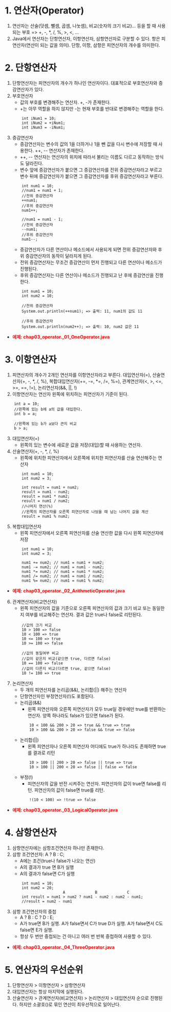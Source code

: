 # 1. 연산자(Operator)
1. 연산자는 산술(덧셈, 뺄셈, 곱셈, 나눗셈), 비교(숫자의 크기 비교)... 등을 할 때 사용되는 부호 => +, -, *, /, %, >, <, ...
2. Java에서 연산자는 단항연산자, 이항연산자, 삼항연산자로 구분할 수 있다. 항은 피연산자(연산이 되는 값을 의미). 단항, 이항, 삼항은 피연산자의 개수를 의미한다.

# 2. 단항연산자
1. 단항연산자는 피연산자의 개수가 하나인 연산자이다. 대표적으로 부호연산자와 증감연산자가 있다.
2. 부호연산자
    - 값의 부호를 변경해주는 연산자. +, -가 존재한다.
    - +는 아무 역할을 하지 않지만 -는 현재 부호를 반대로 변경해주는 역할을 한다.
    ```
        int iNum1 = 10;
        int iNum2 = +iNum1;
        int iNum3 = -iNum1;
    ```
3. 증감연산자
    - 증감연산자는 변수의 값의 1을 더하거나 1을 뺀 값을 다시 변수에 저장할 때 사용한다. ++, -- 연산자가 존재한다.
    - ++, -- 연산자는 연산자의 위치에 따라서 불리는 이름도 다르고 동작하는 방식도 달라진다.
    - 변수 앞에 증감연산자가 붙으면 그 증감연산자를 전위 증감연산자라고 부르고 변수 뒤에 증감연산자가 붙으면 그 증감연산자를 후위 증감연산자라고 부른다.
    ```
        int num1 = 10;
        //num1 = num1 + 1;
        //전위 증감연산자
        ++num1;
        //후위 증감연산자
        num1++;

        //num1 = num1 - 1;
        //전위 증감연산자
        --num1;
        //후위 증감연산자
        num1--;
    ```
    - 증감연산자가 다른 연산이나 메소드에서 사용되게 되면 전위 증감연산자와 후위 증감연산자의 동작이 달라지게 된다.
    - 전위 증감연산자는 무조건 증감연산이 먼저 진행되고 다른 연산이나 메소드가 진행된다.
    - 후위 증감연산자는 다른 연산이나 메소드가 진행되고 난 후에 증감연산을 진행한다.
    ```
        int num1 = 10;
        int num2 = 10;

        //전위 증감연산자
        System.out.println(++num1); => 출력: 11, num1의 값도 11

        //후위 증감연산자
        System.out.println(num2++); => 출력: 10, num2 값은 11
    ```
- <b style="color: red">예제: chap03_operator._01_OneOperator.java</b>

# 3. 이항연산자
1. 피연산자의 개수가 2개인 연산자를 이항연산자라고 부른다. 대입연산자(=), 산술연산자(+, -, *, /, %), 복합대입연산자(+=, -=, *=, /=, %=), 관계연산자(<, >, <=, >=, ==, !=), 논리연산자(&&, ||, !)
2. 이항연산자는 연산자 왼쪽에 위치하는 피연산자가 기준이 된다.
```
    int a = 10;
    //왼쪽에 있는 b에 a의 값을 대입한다.
    int b = a;

    //왼쪽에 있는 b가 a보다 큰지 비교
    b > a;
```
3. 대입연산자(=)
    - 왼쪽의 있는 변수에 새로운 값을 저장(대입)할 때 사용하는 연산자.
4. 산술연산자(+, -, *, /, %)
    - 왼쪽에 위치한 피연산자에서 오른쪽에 위치한 피연산자를 산술 연산해주는 연산자
    ```
        int num1 = 10;
        int num2 = 3;

        int result = num1 + num2;
        result = num1 - num2;
        result = num1 * num2;
        result = num1 / num2;
        //나머지 연산(%)
        //왼쪽의 피연산자를 오른쪽 피연산자로 나눴을 때 남는 나머지 값을 계산
        result = num1 % num2;
    ```
5. 복합대입연산자
    - 왼쪽 피연산자에서 오른쪽 피연산자를 산술 연산한 값을 다시 왼쪽 피연산자에 저장
    ```
        int num1 = 10;
        int num2 = 3;

        num1 += num2; // num1 = num1 + num2;
        num1 -= num2; // num1 = num1 - num2;
        num1 *= num2; // num1 = num1 * num2;
        num1 /= num2; // num1 = num1 / num2;
        num1 %= num2; // num1 = num1 % num2;
    ```
- <b style="color: red">예제: chap03_operator._02_ArithmeticOperator.java</b>
6. 관계연산자(비교연산자)
    - 왼쪽 피연산자의 값을 기준으로 오른쪽 피연산자의 값과 크기 비교 또는 동일한지 여부를 비교해주는 연산자. 결과 값은 true나 false로 리턴된다.
    ```
        //값의 크기 비교
        10 > 100 => false
        10 < 100 => true
        10 <= 100 => true
        10 >= 100 => false

        //값의 동일여부 비교
        //값이 같은지 비교(같으면 true, 다르면 false)
        10 == 100 => false
        //값이 다른지 비교(다르면 true, 같으면 false)
        10 != 100 => true
    ```
7. 논리연산자
    - 두 개의 피연산자를 논리곱(&&), 논리합(||) 해주는 연산자
    - 단항연산자인 부정연산자(!)도 포함된다.
    - 논리곱(&&)
        - 왼쪽 피연산자와 오른쪽 피연산자가 모두 true일 경우에만 true를 반환하는 연산자. 양쪽 하나라도 false가 있으면 false가 된다.
        ```
            10 < 100 && 200 > 20 => true && true => true
            10 > 100 && 200 > 20 => false && true => false
        ```
    - 논리합(||)
        - 왼쪽 피연산자나 오른쪽 피연산자 어디에도 true가 하나라도 존재하면 true를 결과로 리턴
        ```
            10 > 100 || 200 > 20 => false || true => true
            10 > 100 || 200 < 20 => false || false => false
        ```
    - 부정(!)
        - 피연산자의 값을 반전 시켜주는 연산자. 피연산자의 값이 true면 false를 리턴. 피연산자의 값이 false면 true를 리턴.
        ```
            !(10 < 100) => !true => false
        ```
- <b style="color: red">예제: chap03_operator._03_LogicalOperator.java</b>

# 4. 삼항연산자
1. 삼항연산자에는 삼항조건연산자 하나만 존재한다.
2. 삼항 조건연산자: A ? B : C;
    - A에는 조건(true나 false가 나오는 연산)
    - A의 결과가 true 면 B가 실행
    - A의 결과가 false면 C가 실행
    ```
        int num1 = 10;
        int num2 = 20;
                          A             B             C
        int result = num1 > num2 ? num1 - num2 : num2 - num1;
        //result = num2 - num1
    ```
3. 삼항 조건연산자의 중첩
    - A ? B : C ? D : E;
    - A가 true면 B가 실행. A가 false면서 C가 true D가 실행. A가 false면서 C도 false면 E가 실행.
    - 항상 두 번만 중첩되는 건 아니고 여러 번 반복 중첩하여 사용할 수 있다.
- <b style="color: red">예제: chap03_operator._04_ThreeOperator.java</b>

# 5. 연산자의 우선순위
1. 단항연산자 > 이항연산자 > 삼항연산자
2. 대입연산자는 항상 마지막에 실행된다.
3. 산술연산자 > 관계연산자(비교연산자) > 논리연산자 > 대입연산자 순으로 진행된다. 하지만 소괄호()로 묶인 연산이 최우선적으로 일어난다.